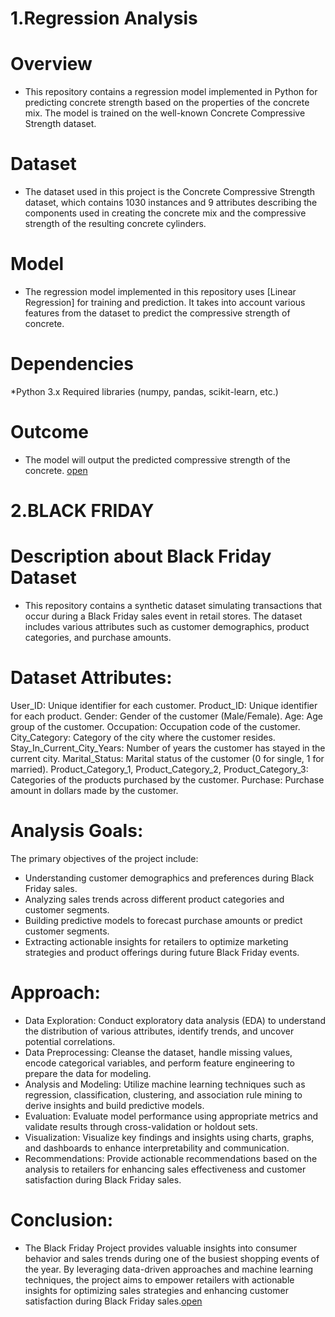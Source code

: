 # 1.Regression Analysis
# Overview
* This repository contains a regression model implemented in Python for predicting concrete strength based on the properties of the concrete mix. The model is trained on the well-known Concrete Compressive Strength dataset.

# Dataset
* The dataset used in this project is the Concrete Compressive Strength dataset, which contains 1030 instances and 9 attributes describing the components used in creating the concrete mix and the compressive strength of the resulting concrete cylinders.

# Model
* The regression model implemented in this repository uses [Linear Regression] for training and prediction. It takes into account various features from the dataset to predict the compressive strength of concrete.

# Dependencies
*Python 3.x
Required libraries (numpy, pandas, scikit-learn, etc.)
# Outcome
* The model will output the predicted compressive strength of the concrete.
[open](https://github.com/PrernaSinha15/REGRESSION/blob/main/Regression%20model%20.ipynb)


# 2.BLACK FRIDAY
# Description about Black Friday Dataset
* This repository contains a synthetic dataset simulating transactions that occur during a Black Friday sales event in retail stores. The dataset includes various attributes such as customer demographics, product categories, and purchase amounts.

# Dataset Attributes:

User_ID: Unique identifier for each customer.
Product_ID: Unique identifier for each product.
Gender: Gender of the customer (Male/Female).
Age: Age group of the customer.
Occupation: Occupation code of the customer.
City_Category: Category of the city where the customer resides.
Stay_In_Current_City_Years: Number of years the customer has stayed in the current city.
Marital_Status: Marital status of the customer (0 for single, 1 for married).
Product_Category_1, Product_Category_2, Product_Category_3: Categories of the products purchased by the customer.
Purchase: Purchase amount in dollars made by the customer.

# Analysis Goals:
The primary objectives of the project include:

* Understanding customer demographics and preferences during Black Friday sales.
* Analyzing sales trends across different product categories and customer segments.
* Building predictive models to forecast purchase amounts or predict customer segments.
* Extracting actionable insights for retailers to optimize marketing strategies and product offerings during future Black Friday events.
# Approach:

* Data Exploration: Conduct exploratory data analysis (EDA) to understand the distribution of various attributes, identify trends, and uncover potential correlations.
* Data Preprocessing: Cleanse the dataset, handle missing values, encode categorical variables, and perform feature engineering to prepare the data for modeling.
* Analysis and Modeling: Utilize machine learning techniques such as regression, classification, clustering, and association rule mining to derive insights and build predictive models.
* Evaluation: Evaluate model performance using appropriate metrics and validate results through cross-validation or holdout sets.
* Visualization: Visualize key findings and insights using charts, graphs, and dashboards to enhance interpretability and communication.
* Recommendations: Provide actionable recommendations based on the analysis to retailers for enhancing sales effectiveness and customer satisfaction during Black Friday sales.
# Conclusion:
* The Black Friday Project provides valuable insights into consumer behavior and sales trends during one of the busiest shopping events of the year. By leveraging data-driven approaches and machine learning techniques, the project aims to empower retailers with actionable insights for optimizing sales strategies and enhancing customer satisfaction during Black Friday sales.[open](https://github.com/PrernaSinha15/REGRESSION/blob/main/BlackFriday.ipynb)

